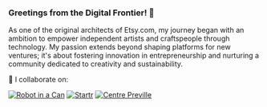 ### Greetings from the Digital Frontier! 🚀

As one of the original architects of Etsy.com, my journey began with an ambition to empower independent artists and craftspeople through technology. My passion extends beyond shaping platforms for new ventures; it's about fostering innovation in entrepreneurship and nurturing a community dedicated to creativity and sustainability.

👯 I collaborate on:

[![Robot in a Can](https://img.shields.io/badge/Robotinacan-blue?logo=github&logoColor=white&style=for-the-badge)](https://robotinacan.com) [![Startr](https://img.shields.io/badge/Startr-purple?logo=quasar&logoColor=white&style=for-the-badge)](https://startr.ca) [![Centre Preville](https://img.shields.io/badge/Centre%20Preville-blue?logo=Adobe%20Premiere%20Pro&logoColor=white&style=for-the-badge)](https://centrepreville.org/)

<!--
**opencoca/opencoca** is a ✨ _special_ ✨ repository because its `README.md` (this file) appears on your GitHub profile.

Here are some ideas to get you started:

- 🔭 I’m currently working on ...
- 🌱 I’m currently learning ...
- 👯 I’m looking to collaborate on ...
- 🤔 I’m looking for help with ...
- 💬 Ask me about ...
- 📫 How to reach me: ...
- 😄 Pronouns: ...
- ⚡ Fun fact: ...
-->
